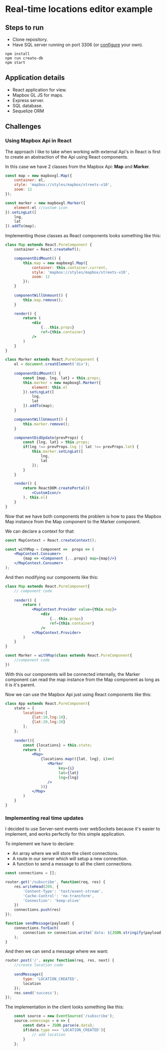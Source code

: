# Real-time locations editor example

## Steps to run

* Clone repository.
* Have SQL server running on port 3306  (or [configure](config/config.json) your own).


```
npm install
npm run create-db
npm start
```

## Application details

* React application for view.
* Mapbox GL JS for maps.
* Express server.
* SQL database.
* Sequelize ORM

## Challenges

### Using Mapbox Api in React

The approach I like to take when working with external Api's in React is first to create an abstraction of the Api using React components.

In this case we have 2 classes from the Mapbox Api: **Map** and **Marker**.

```jsx
const map = new mapboxgl.Map({
    container: el,
    style: 'mapbox://styles/mapbox/streets-v10',
    zoom: 12
});

const marker = new mapboxgl.Marker({
    element:el //custom icon
}).setLngLat([
    lng,
    lat
]).addTo(map);
```

Implementing those classes as React components looks something like this:
```jsx
class Map extends React.PureComponent {
    container = React.createRef();

    componentDidMount() {
        this.map = new mapboxgl.Map({
            container: this.container.current,
            style: 'mapbox://styles/mapbox/streets-v10',
            zoom: 12
        });
    }
    
    componentWillUnmount() {
        this.map.remove();
    }

    render() {
        return (
            <div
                {...this.props}
                ref={this.container}
            />
        )
    }
}

class Marker extends React.PureComponent {
    el = document.creatElement('div');
    
    componentDidMount() {
        const {map, lng, lat} = this.props;
        this.marker = new mapboxgl.Marker({
            element: this.el
        }).setLngLat([
            lng,
            lat
        ]).addTo(map);
    }

    componentWillUnmount() {
        this.marker.remove();
    }

    componentDidUpdate(prevProps) {
        const {lng, lat} = this.props;
        if(lng !== prevProps.lng || lat !== prevProps.lat) {
            this.marker.setLngLat([
                lng,
                lat
            ]);
        }
    }

    render() {
        return ReactDOM.createPortal((
            <CustomIcon/>
        ), this.el)
    }
}
```

Now that we have both components the problem is how to pass the Mapbox Map instance from the Map component to the Marker component.

We can declare a context for that:

```jsx
const MapContext = React.createContext();

const withMap = Component =>  props => (
    <MapContext.Consumer>
        {map => <Component {...props} map={map}/>}
    </MapContext.Consumer>
);
```

And then modifying our components like this:
```jsx
class Map extends React.PureComponent{
    // component code
    
    render() {
        return (
            <MapContext.Provider value={this.map}>
                <div
                    {...this.props}
                    ref={this.container}
                />
            </MapContext.Provider>
        )
    }
}

const Marker = withMap(class extends React.PureComponent{
    //component code
})
```
With this our components will be connected internally, the Marker component can read the map instance from the Map component as long as it is it's parent.

Now we can use the Mapbox Api just using React components like this:
```jsx
class App extends React.PureComponent{
    state = {
        locations:[
            {lat:10,lng:10},
            {lat:20,lng:20}
        ];
    };
    
    render(){
        const {locations} = this.state;
        return (
            <Map>
                {locations.map(({lat, lng}, i)=>(
                   <Marker
                        key={i}
                        lat={lat}
                        lng={lng}
                   /> 
                ))}
            </Map>
        )
    }
}
``` 

### Implementing real time updates

I decided to use Server-sent events over webSockets because it's easier to implement, and works perfectly for this simple application.

To implement we have to declare: 
* An array where we will store the client connections.
* A route in our server which will setup a new connection.
* A function to send a message to all the client connections.

```jsx
const connections = [];

router.get('/subscribe', function(req, res) {
    res.writeHead(200, {
        'Content-Type': 'text/event-stream',
        'Cache-Control': 'no-transform',
        'Connection': 'keep-alive'
    })
    connections.push(res)
});

function sendMessage(payload) {
    connections.forEach(
        connection => connection.write(`data: ${JSON.stringify(payload)}\n\n`);
    );
}
```
And then we can send a message where we want:
```jsx
router.post('/', async function(req, res, next) {
    //create location code
    
    sendMessage({
        type: 'LOCATION_CREATED',
        location
    });
    res.send('success');
});
```
The implementation in the client looks something like this:
```jsx
    const source = new EventSource('/subscribe');
    source.onmessage = e => {
        const data = JSON.parse(e.data);
        if(data.type === 'LOCATION_CREATED'){
            // add location
        }
    };
    
```
 
